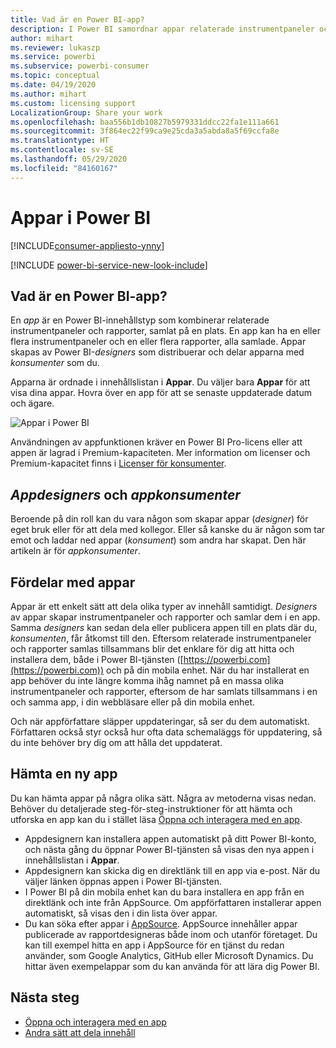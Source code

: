 ```yaml
---
title: Vad är en Power BI-app?
description: I Power BI samordnar appar relaterade instrumentpaneler och rapporter på ett och samma ställe.
author: mihart
ms.reviewer: lukaszp
ms.service: powerbi
ms.subservice: powerbi-consumer
ms.topic: conceptual
ms.date: 04/19/2020
ms.author: mihart
ms.custom: licensing support
LocalizationGroup: Share your work
ms.openlocfilehash: baa556b1db10827b5979331ddcc22fa1e111a661
ms.sourcegitcommit: 3f864ec22f99ca9e25cda3a5abda8a5f69ccfa8e
ms.translationtype: HT
ms.contentlocale: sv-SE
ms.lasthandoff: 05/29/2020
ms.locfileid: "84160167"
---
```

# <a name="apps-in-power-bi"></a>Appar i Power BI

[!INCLUDE[consumer-appliesto-ynny](../includes/consumer-appliesto-ynny.md)]

[!INCLUDE [power-bi-service-new-look-include](../includes/power-bi-service-new-look-include.md)]

## <a name="what-is-a-power-bi-app"></a>Vad är en Power BI-app?
En *app* är en Power BI-innehållstyp som kombinerar relaterade instrumentpaneler och rapporter, samlat på en plats. En app kan ha en eller flera instrumentpaneler och en eller flera rapporter, alla samlade. Appar skapas av Power BI-*designers* som distribuerar och delar apparna med *konsumenter* som du. 

Apparna är ordnade i innehållslistan i **Appar**. Du väljer bara **Appar** för att visa dina appar. Hovra över en app för att se senaste uppdaterade datum och ägare. 

![Appar i Power BI](./media/end-user-apps/power-bi-apps.png)


Användningen av appfunktionen kräver en Power BI Pro-licens eller att appen är lagrad i Premium-kapaciteten. Mer information om licenser och Premium-kapacitet finns i [Licenser för konsumenter](end-user-license.md).

## <a name="app-designers-and-app-consumers"></a>*Appdesigners* och *appkonsumenter*
Beroende på din roll kan du vara någon som skapar appar (*designer*) för eget bruk eller för att dela med kollegor. Eller så kanske du är någon som tar emot och laddar ned appar (*konsument*) som andra har skapat. Den här artikeln är för *appkonsumenter*.

## <a name="advantages-of-apps"></a>Fördelar med appar
Appar är ett enkelt sätt att dela olika typer av innehåll samtidigt. *Designers* av appar skapar instrumentpaneler och rapporter och samlar dem i en app. Samma *designers* kan sedan dela eller publicera appen till en plats där du, *konsumenten*, får åtkomst till den. Eftersom relaterade instrumentpaneler och rapporter samlas tillsammans blir det enklare för dig att hitta och installera dem, både i Power BI-tjänsten ([https://powerbi.com](https://powerbi.com)) och på din mobila enhet. När du har installerat en app behöver du inte längre komma ihåg namnet på en massa olika instrumentpaneler och rapporter, eftersom de har samlats tillsammans i en och samma app, i din webbläsare eller på din mobila enhet.

Och när appförfattare släpper uppdateringar, så ser du dem automatiskt. Författaren också styr också hur ofta data schemaläggs för uppdatering, så du inte behöver bry dig om att hålla det uppdaterat. 

<!-- add conceptual art -->
## <a name="get-a-new-app"></a>Hämta en ny app
Du kan hämta appar på några olika sätt. Några av metoderna visas nedan.  Behöver du detaljerade steg-för-steg-instruktioner för att hämta och utforska en app kan du i stället läsa [Öppna och interagera med en app](end-user-app-view.md).

- Appdesignern kan installera appen automatiskt på ditt Power BI-konto, och nästa gång du öppnar Power BI-tjänsten så visas den nya appen i innehållslistan i **Appar**. 
- Appdesignern kan skicka dig en direktlänk till en app via e-post. När du väljer länken öppnas appen i Power BI-tjänsten.
- I Power BI på din mobila enhet kan du bara installera en app från en direktlänk och inte från AppSource. Om appförfattaren installerar appen automatiskt, så visas den i din lista över appar.
- Du kan söka efter appar i [AppSource](https://appsource.microsoft.com). AppSource innehåller appar publicerade av rapportdesigneras både inom och utanför företaget. Du kan till exempel hitta en app i AppSource för en tjänst du redan använder, som Google Analytics, GitHub eller Microsoft Dynamics. Du hittar även exempelappar som du kan använda för att lära dig Power BI.  


## <a name="next-step"></a>Nästa steg
* [Öppna och interagera med en app](end-user-app-view.md)
* [Andra sätt att dela innehåll](end-user-shared-with-me.md)

